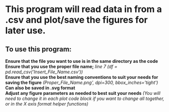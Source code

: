 # This program will read data in from a .csv and plot/save the figures for later use.

## To use this program:

**Ensure that the file you want to use is in the same directory as the code** <br>
**Ensure that you use the proper file name;** *line 7 (df = pd.read_csv('Insert_File_Name.csv'))* <br>
**Ensure that you use the best naming conventions to suit your needs for saving the figure** *(Proper_File_Name.png', dpi=300, bbox_inches='tight')* **Can also be saved in .svg format** <br>
**Adjust any figure parameters as needed to best suit your needs** *(You will need to change it in each plot code block if you want to change all together, or in the X axis format helper functions)* <br>

